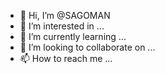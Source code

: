 - 👋 Hi, I’m @SAGOMAN
- 👀 I’m interested in ...
- 🌱 I’m currently learning ...
- 💞️ I’m looking to collaborate on ...
- 📫 How to reach me ...

<!---
SAGOMAN/SAGOMAN is a ✨ special ✨ repository because its `README.md` (this file) appears on your GitHub profile.
You can click the Preview link to take a look at your changes.
--->

